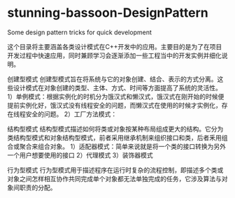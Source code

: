 # stunning-bassoon-DesignPattern
Some design pattern tricks for quick development

这个目录将主要涵盖各类设计模式在C++开发中的应用。主要目的是为了在项目开发过程中快速应用，同时兼顾学习会逐渐添加一些工程当中的开发实例并细化说明。

创建型模式
创建型模式旨在将系统与它的对象创建、结合、表示的方式分离。这些设计模式在对象创建的类型、主体、方式、时间等方面提高了系统的灵活性。
1）单例模式：根据实例化的时机分为饿汉式和懒汉式，饿汉式在刚开始的时候便提前实例化好，饿汉式没有线程安全的问题，而懒汉式在使用的时候才实例化，存在线程安全的问题。
2）工厂方法模式：

结构型模式
结构型模式描述如何将类或对象按某种布局组成更大的结构。它分为类结构型模式和对象结构型模式，前者采用继承机制来组织接口和类，后者釆用组合或聚合来组合对象。
1）适配器模式：简单来说就是将一个类的接口转换为另外一个用户想要使用的接口
2）代理模式
3）装饰器模式

行为型模式
行为型模式用于描述程序在运行时复杂的流程控制，即描述多个类或对象之间怎样相互协作共同完成单个对象都无法单独完成的任务，它涉及算法与对象间职责的分配。
